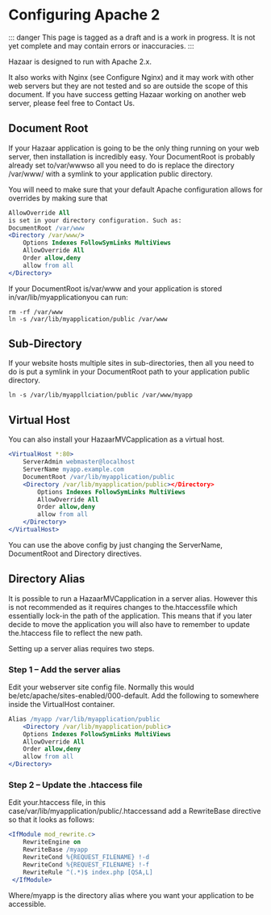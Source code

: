 # Configuring Apache 2

::: danger
This page is tagged as a draft and is a work in progress.  It is not yet complete and may contain errors or inaccuracies.
:::

Hazaar is designed to run with Apache 2.x.

It also works with Nginx (see Configure Nginx) and it may work with other web servers but they are not tested and so are outside the scope of this document. If you have success getting Hazaar working on another web server, please feel free to Contact Us.

## Document Root

If your Hazaar application is going to be the only thing running on your web server, then installation is incredibly easy. Your DocumentRoot is probably already set to/var/wwwso all you need to do is replace the directory /var/www/ with a symlink to your application public directory.

You will need to make sure that your default Apache configuration allows for overrides by making sure that

```apache
AllowOverride All
is set in your directory configuration. Such as:
DocumentRoot /var/www
<Directory /var/www/>
    Options Indexes FollowSymLinks MultiViews
    AllowOverride All
    Order allow,deny
    allow from all
</Directory>
```

If your DocumentRoot is/var/www and your application is stored in/var/lib/myapplicationyou can run:

```shell
rm -rf /var/www
ln -s /var/lib/myapplication/public /var/www
```

## Sub-Directory

If your website hosts multiple sites in sub-directories, then all you need to do is put a symlink in your DocumentRoot path to your application public directory.

```shell
ln -s /var/lib/myappllciation/public /var/www/myapp
```

## Virtual Host

You can also install your HazaarMVCapplication as a virtual host.

```apache
<VirtualHost *:80>
    ServerAdmin webmaster@localhost
    ServerName myapp.example.com
    DocumentRoot /var/lib/myapplication/public
    <Directory /var/lib/myapplication/public></Directory>
        Options Indexes FollowSymLinks MultiViews
        AllowOverride All
        Order allow,deny
        allow from all
    </Directory>
</VirtualHost>
```

You can use the above config by just changing the ServerName, DocumentRoot and Directory directives.

## Directory Alias

It is possible to run a HazaarMVCapplication in a server alias. However this is not recommended as it requires changes to the.htaccessfile which essentially lock-in the path of the application. This means that if you later decide to move the application you will also have to remember to update the.htaccess file to reflect the new path.

Setting up a server alias requires two steps.

### Step 1 – Add the server alias

Edit your webserver site config file. Normally this would be/etc/apache/sites-enabled/000-default. Add the following to somewhere inside the VirtualHost container.

```apache
Alias /myapp /var/lib/myapplication/public
    <Directory /var/lib/myapplication/public>
    Options Indexes FollowSymLinks MultiViews
    AllowOverride All
    Order allow,deny
    allow from all
</Directory>
```

### Step 2 – Update the .htaccess file

Edit your.htaccess file, in this case/var/lib/myapplication/public/.htaccessand add a RewriteBase directive so that it looks as follows:

```apache
<IfModule mod_rewrite.c>
    RewriteEngine on
    RewriteBase /myapp
    RewriteCond %{REQUEST_FILENAME} !-d
    RewriteCond %{REQUEST_FILENAME} !-f
    RewriteRule ^(.*)$ index.php [QSA,L]
 </IfModule>
 ```

Where/myapp is the directory alias where you want your application to be accessible.
